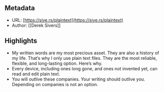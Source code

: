 ## Metadata
* URL: [https://sive.rs/plaintext](https://sive.rs/plaintext)
* Author: [[Derek Sivers]]

## Highlights
* My written words are my most precious asset. They are also a history of my life. That’s why I only use plain text files. They are the most reliable, flexible, and long-lasting option. Here’s why.
* Every device, including ones long gone, and ones not invented yet, can read and edit plain text.
* You will outlive these companies. Your writing should outlive you. Depending on companies is not an option.